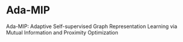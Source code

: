 # Ada-MIP
Ada-MIP:  Adaptive Self-supervised Graph Representation Learning via Mutual Information and Proximity Optimization
